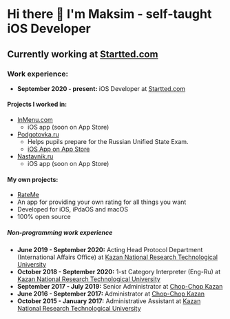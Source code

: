 # Hi there 👋 I'm Maksim - self-taught iOS Developer

## Currently working at [Startted.com](https://www.startted.com "startted.com")

### Work experience:

* **September 2020 - present:** iOS Developer at [Startted.com](https://www.startted.com "startted.com")

#### Projects I worked in:
* [InMenu.com](https://inmenu.com "InMenu")
  * iOS app (soon on App Store)
* [Podgotovka.ru](https://www.podgotovka.ru "Podgotovka")
  * Helps pupils prepare for the Russian Unified State Exam.
  * [iOS App on App Store](https://apps.apple.com/ru/app/%D0%B5%D0%B3%D1%8D-2021-%D0%B2%D0%B0%D1%80%D0%B8%D0%B0%D0%BD%D1%82%D1%8B-%D0%B8-%D0%BE%D1%82%D0%B2%D0%B5%D1%82%D1%8B/id1546440537)
* [Nastavnik.ru](https://nastavnik.ru "Nastavnik.ru")
  * iOS app (soon on App Store)

#### My own projects:
* [RateMe](https://github.com/maksimkapitonov/RateMe)
 * An app for providing your own rating for all things you want
 * Developed for iOS, iPdaOS and macOS
 * 100% open source

##### Non-programming work experience

* **June 2019 - September 2020:** Acting Head Protocol Department (International Affairs Office) at [Kazan National Research Technological University](http://www.kstu.ru "KNRTU")
* **October 2018 - September 2020:** 1-st Category Interpreter (Eng-Ru) at [Kazan National Research Technological University](http://www.kstu.ru "KNRTU")
* **September 2017 - July 2019:** Senior Administrator at [Chop-Chop Kazan](https://chopchop.me/city/kzn/ "Chop-Chop")
* **June 2016 - September 2017:** Administrator at [Chop-Chop Kazan](https://chopchop.me/city/kzn/ "Chop-Chop")
* **October 2015 - January 2017:** Administrative Assistant at [Kazan National Research Technological University](http://www.kstu.ru "KNRTU")
